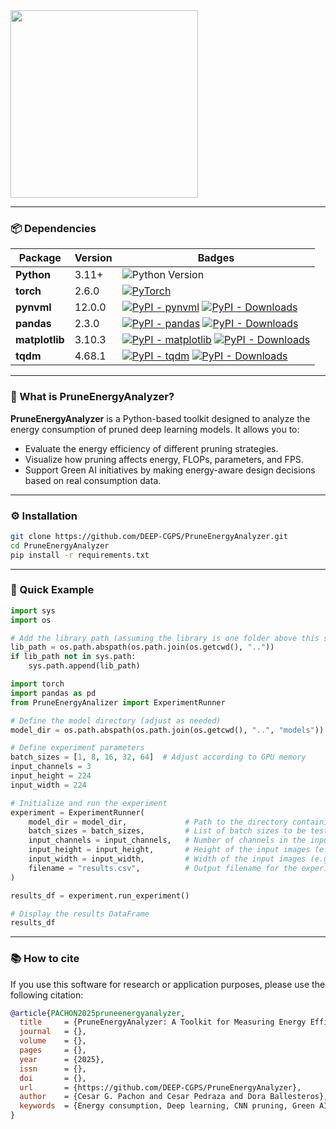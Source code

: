 <img src="[https://github.com/user-attachments/assets/40310b7a-a864-4ed2-a2dd-c488231aee6b](https://github.com/user-attachments/assets/bc296bad-423e-4bde-b609-22bb8199644a)" width="300"/>

---
### 📦 Dependencies

| Package       | Version  | Badges |
|---------------|----------|--------|
| **Python**    | 3.11+    | ![Python Version](https://img.shields.io/badge/python-3.11+-blue.svg) |
| **torch**     | 2.6.0    | [![PyTorch](https://img.shields.io/badge/PyTorch-2.6.0-ee4c2c.svg?logo=pytorch&logoColor=white)](https://pytorch.org/get-started/locally/) |
| **pynvml**    | 12.0.0   | [![PyPI - pynvml](https://img.shields.io/pypi/v/pynvml.svg)](https://pypi.org/project/pynvml/) [![PyPI - Downloads](https://img.shields.io/pypi/dm/pynvml.svg)](https://pypi.org/project/pynvml/) |
| **pandas**    | 2.3.0    | [![PyPI - pandas](https://img.shields.io/pypi/v/pandas.svg)](https://pypi.org/project/pandas/) [![PyPI - Downloads](https://img.shields.io/pypi/dm/pandas.svg)](https://pypi.org/project/pandas/) |
| **matplotlib**| 3.10.3    | [![PyPI - matplotlib](https://img.shields.io/pypi/v/matplotlib.svg)](https://pypi.org/project/matplotlib/) [![PyPI - Downloads](https://img.shields.io/pypi/dm/matplotlib.svg)](https://pypi.org/project/matplotlib/) |
| **tqdm**      | 4.68.1   | [![PyPI - tqdm](https://img.shields.io/pypi/v/tqdm.svg)](https://pypi.org/project/tqdm/) [![PyPI - Downloads](https://img.shields.io/pypi/dm/tqdm.svg)](https://pypi.org/project/tqdm/) |

---
### 🧠 What is PruneEnergyAnalyzer?

**PruneEnergyAnalyzer** is a Python-based toolkit designed to analyze the energy consumption of pruned deep learning models. It allows you to:
- Evaluate the energy efficiency of different pruning strategies.
- Visualize how pruning affects energy, FLOPs, parameters, and FPS.
- Support Green AI initiatives by making energy-aware design decisions based on real consumption data.

---

### ⚙️ Installation

```bash
git clone https://github.com/DEEP-CGPS/PruneEnergyAnalyzer.git
cd PruneEnergyAnalyzer
pip install -r requirements.txt
```

---

### 🚀 Quick Example

```python
import sys
import os

# Add the library path (assuming the library is one folder above this script)
lib_path = os.path.abspath(os.path.join(os.getcwd(), ".."))
if lib_path not in sys.path:
    sys.path.append(lib_path)

import torch
import pandas as pd
from PruneEnergyAnalizer import ExperimentRunner

# Define the model directory (adjust as needed)
model_dir = os.path.abspath(os.path.join(os.getcwd(), "..", "models"))

# Define experiment parameters
batch_sizes = [1, 8, 16, 32, 64]  # Adjust according to GPU memory
input_channels = 3
input_height = 224
input_width = 224

# Initialize and run the experiment
experiment = ExperimentRunner(
    model_dir = model_dir,             # Path to the directory containing all pruned models
    batch_sizes = batch_sizes,         # List of batch sizes to be tested (e.g., [1, 8, 16, 32, 64])
    input_channels = input_channels,   # Number of channels in the input images (e.g., 3 for RGB)
    input_height = input_height,       # Height of the input images (e.g., 224 for 224x224 images)
    input_width = input_width,         # Width of the input images (e.g., 224 for 224x224 images)
    filename = "results.csv",          # Output filename for the experiment results (CSV)
)

results_df = experiment.run_experiment()

# Display the results DataFrame
results_df
```

---

### 📚 How to cite

If you use this software for research or application purposes, please use the following citation:

```bibtex
@article{PACHON2025pruneenergyanalyzer,
  title     = {PruneEnergyAnalyzer: A Toolkit for Measuring Energy Efficiency in Pruned Deep Learning Models},
  journal   = {},
  volume    = {},
  pages     = {},
  year      = {2025},
  issn      = {},
  doi       = {},
  url       = {https://github.com/DEEP-CGPS/PruneEnergyAnalyzer},
  author    = {Cesar G. Pachon and Cesar Pedraza and Dora Ballesteros},
  keywords  = {Energy consumption, Deep learning, CNN pruning, Green AI, Python toolkit}
}
```



